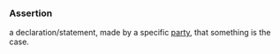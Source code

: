 ### Assertion

a declaration/statement, made by a specific <a href="https://essif-lab.github.io/framework/docs/terms/party" hovertext="Party: an Entity that sets its Objectives, maintains its Knowledge, and uses that Knowledge to pursue its Objectives in an autonomous (sovereign) manner. Humans and Organizations are the typical examples.">party</a>, that something is the case.